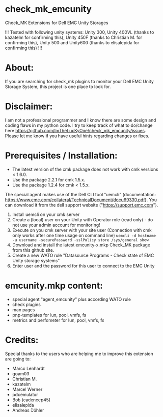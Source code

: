 # check_mk_emcunity
Check_MK Extensions for Dell EMC Unity Storages

!!! Tested with following unity systems: Unity 300, Unity 400VL (thanks to kazatelm for confirming this), Unity 450F (thanks to Christian M. for confirming this), Unity 500 and Unity600 (thanks to elisalepida for confirming this)  !!!

# About:
If you are searching for check_mk plugins to monitor your Dell EMC Unity Storage System, this project is one place to look for.

# Disclaimer:
I am not a professional programmer and I know there are some design and coding flaws in my python code. I try to keep track of what to do/change here https://github.com/ImTheLucKyOne/check_mk_emcunity/issues. Please let me know if you have useful hints regarding changes or fixes.

# Prerequisites / Installation:
- The latest version of the cmk package does not work with cmk versions < 1.6.0.
- Use the package 2.2.1 for cmk 1.5.x.
- Use the package 1.2.4 for cmk < 1.5.x.

The special agent makes use of the Dell CLI tool "uemcli" (documentation: https://www.emc.com/collateral/TechnicalDocument/docu69330.pdf). You can download it from the dell support website ("https://support.emc.com").
1) Install uemcli on your cmk server
2) Create a (local) user on your Unity with Operator role (read only) - do not use your admin account for monitoring!
3) Execute on you cmk server with your site user (Connection with cmk only works after one time usage on command line)
   ```uemcli -d hostname -u username -securePassword -sslPolicy store /sys/general show```
5) Download and install the latest emcunity-x.mkp Check_MK package from this github site.
6) Create a new WATO rule "Datasource Programs - Check state of EMC Unity storage systems"
7) Enter user and the password for this user to connect to the EMC Unity

# emcunity.mkp content:
- special agent "agent_emcunity" plus according WATO rule
- check plugins
- man pages
- pnp-templates for lun, pool, vmfs, fs
- metrics and perfometer for lun, pool, vmfs, fs

# Credits:
Special thanks to the users who are helping me to improve this extension are going to:
- Marco Lenhardt
- goam03
- Christian M.
- kazatelm
- Marcel Werner
- pdcemulator
- Bob (cadencep45)
- elisalepida
- Andreas Döhler
